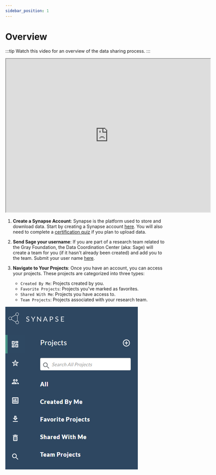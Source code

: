 ```yaml
---
sidebar_position: 1
---
```


# Overview

:::tip 
Watch this video for an overview of the data sharing process. 
:::

<iframe src="https://drive.google.com/file/d/1bp23F9QQyMYaBRA9rfydMP6PXC_G33Iz/preview" width="640" height="480" allow="autoplay"></iframe>

1. **Create a Synapse Account**: Synapse is the platform used to store and download data. Start by creating a Synapse account [here](https://www.synapse.org/#!RegisterAccount:0). You will also need to complete a [certification quiz](https://www.synapse.org/#!Quiz:Certification) if you plan to upload data. 

2. **Send Sage your username**: If you are part of a research team related to the Gray Foundation, the Data Coordination Center (aka: Sage) will create a team for you (if it hasn't already been created) and add you to the team. Submit your user name [here](https://sagebionetworks.jira.com/servicedesk/customer/portal/17/group/24/create/159).

3. **Navigate to Your Projects**: Once you have an account, you can access your projects. These projects are categorized into three types:
   - `Created By Me`: Projects created by you.
   - `Favorite Projects`: Projects you've marked as favorites.
   - `Shared With Me`: Projects you have access to. 
   - `Team Projects`: Projects associated with your research team.

  ![Projects](image-2.png)

